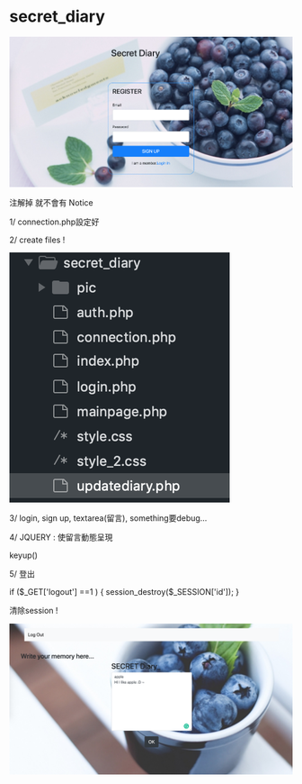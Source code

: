 # secret_diary  
  
    
![image](https://github.com/kuoenya/secret_diary/blob/master/signup.png) 



注解掉 就不會有  Notice
<!-- <?php include_once "auth.php" ?>
	 <?php include_once	"updatediary.php" ?> -->  
	 
1/ connection.php設定好   

2/ create files !  

![image](https://github.com/kuoenya/secret_diary/blob/master/secret_file_list.png)   


3/ login, sign up,  textarea(留言),   something要debug…   

4/ JQUERY  :  使留言動態呈現  

 keyup()  
 

5/ 登出  

  if ($_GET['logout'] ==1 ) {
	session_destroy($_SESSION['id']);
}  

清除session !  
  
![image](https://github.com/kuoenya/secret_diary/blob/master/mainpage.png)

  
